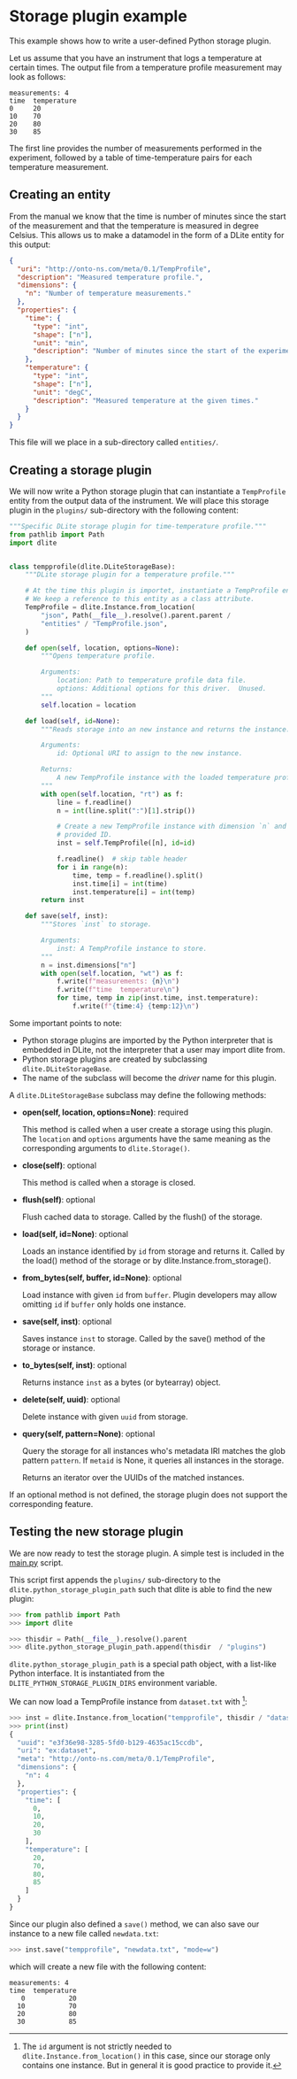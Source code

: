 Storage plugin example
======================
This example shows how to write a user-defined Python storage plugin.

Let us assume that you have an instrument that logs a temperature at certain times.
The output file from a temperature profile measurement may look as follows:

```
measurements: 4
time  temperature
0     20
10    70
20    80
30    85
```

The first line provides the number of measurements performed in the experiment, followed by a table of time-temperature pairs for each temperature measurement.


Creating an entity
------------------
From the manual we know that the time is number of minutes since the start of the measurement and that the temperature is measured in degree Celsius.
This allows us to make a datamodel in the form of a DLite entity for this output:

```json
{
  "uri": "http://onto-ns.com/meta/0.1/TempProfile",
  "description": "Measured temperature profile.",
  "dimensions": {
    "n": "Number of temperature measurements."
  },
  "properties": {
    "time": {
      "type": "int",
      "shape": ["n"],
      "unit": "min",
      "description": "Number of minutes since the start of the experiment."
    },
    "temperature": {
      "type": "int",
      "shape": ["n"],
      "unit": "degC",
      "description": "Measured temperature at the given times."
    }
  }
}
```

This file will we place in a sub-directory called `entities/`.


Creating a storage plugin
-------------------------
We will now write a Python storage plugin that can instantiate a `TempProfile` entity from the output data of the instrument.
We will place this storage plugin in the `plugins/` sub-directory with the following content:

```python
"""Specific DLite storage plugin for time-temperature profile."""
from pathlib import Path
import dlite


class tempprofile(dlite.DLiteStorageBase):
    """DLite storage plugin for a temperature profile."""

    # At the time this plugin is importet, instantiate a TempProfile entity.
    # We keep a reference to this entity as a class attribute.
    TempProfile = dlite.Instance.from_location(
        "json", Path(__file__).resolve().parent.parent /
        "entities" / "TempProfile.json",
    )

    def open(self, location, options=None):
        """Opens temperature profile.

        Arguments:
            location: Path to temperature profile data file.
            options: Additional options for this driver.  Unused.
        """
        self.location = location

    def load(self, id=None):
        """Reads storage into an new instance and returns the instance.

        Arguments:
            id: Optional URI to assign to the new instance.

        Returns:
            A new TempProfile instance with the loaded temperature profile.
        """
        with open(self.location, "rt") as f:
            line = f.readline()
            n = int(line.split(":")[1].strip())

            # Create a new TempProfile instance with dimension `n` and the
            # provided ID.
            inst = self.TempProfile([n], id=id)

            f.readline()  # skip table header
            for i in range(n):
                time, temp = f.readline().split()
                inst.time[i] = int(time)
                inst.temperature[i] = int(temp)
        return inst

    def save(self, inst):
        """Stores `inst` to storage.

        Arguments:
            inst: A TempProfile instance to store.
        """
        n = inst.dimensions["n"]
        with open(self.location, "wt") as f:
            f.write(f"measurements: {n}\n")
            f.write(f"time  temperature\n")
            for time, temp in zip(inst.time, inst.temperature):
                f.write(f"{time:4} {temp:12}\n")
```

Some important points to note:
* Python storage plugins are imported by the Python interpreter that is embedded in DLite, not the interpreter that a user may import dlite from.
* Python storage plugins are created by subclassing `dlite.DLiteStorageBase`.
* The name of the subclass will become the *driver*  name for this plugin.

A `dlite.DLiteStorageBase` subclass may define the following methods:

* **open(self, location, options=None)**: required

  This method is called when a user create a storage using this plugin.
  The `location` and `options` arguments have the same meaning as the corresponding arguments to `dlite.Storage()`.

* **close(self)**: optional

  This method is called when a storage is closed.

* **flush(self)**: optional

  Flush cached data to storage. Called by the flush() of the storage.

* **load(self, id=None)**: optional

  Loads an instance identified by `id` from storage and returns it.
  Called by the load() method of the storage or by dlite.Instance.from_storage().

* **from_bytes(self, buffer, id=None)**: optional

  Load instance with given `id` from `buffer`.
  Plugin developers may allow omitting `id` if `buffer` only holds one instance.

* **save(self, inst)**: optional

  Saves instance `inst` to storage.
  Called by the save() method of the storage or instance.

* **to_bytes(self, inst)**: optional

  Returns instance `inst` as a bytes (or bytearray) object.

* **delete(self, uuid)**: optional

  Delete instance with given `uuid` from storage.

* **query(self, pattern=None)**: optional

  Query the storage for all instances who's metadata IRI matches the glob pattern `pattern`.
  If `metaid` is None, it queries all instances in the storage.

  Returns an iterator over the UUIDs of the matched instances.

If an optional method is not defined, the storage plugin does not support the corresponding feature.


Testing the new storage plugin
------------------------------
We are now ready to test the storage plugin.
A simple test is included in the [main.py] script.

This script first appends the `plugins/` sub-directory to the `dlite.python_storage_plugin_path` such that dlite is able to find the new plugin:

```python
>>> from pathlib import Path
>>> import dlite

>>> thisdir = Path(__file__).resolve().parent
>>> dlite.python_storage_plugin_path.append(thisdir  / "plugins")

```

`dlite.python_storage_plugin_path` is a special path object, with a list-like Python interface.
It is instantiated from the `DLITE_PYTHON_STORAGE_PLUGIN_DIRS` environment variable.

We can now load a TempProfile instance from `dataset.txt` with [^footnote]:

```python
>>> inst = dlite.Instance.from_location("tempprofile", thisdir / "dataset.txt", options="mode=r", id="ex:dataset")
>>> print(inst)
{
  "uuid": "e3f36e98-3285-5fd0-b129-4635ac15ccdb",
  "uri": "ex:dataset",
  "meta": "http://onto-ns.com/meta/0.1/TempProfile",
  "dimensions": {
    "n": 4
  },
  "properties": {
    "time": [
      0,
      10,
      20,
      30
    ],
    "temperature": [
      20,
      70,
      80,
      85
    ]
  }
}

```

Since our plugin also defined a `save()` method, we can also save our instance to a new file called `newdata.txt`:

```python
>>> inst.save("tempprofile", "newdata.txt", "mode=w")

```

which will create a new file with the following content:

```
measurements: 4
time  temperature
   0           20
  10           70
  20           80
  30           85
```



[^footnote]: The `id` argument is not strictly needed to `dlite.Instance.from_location()` in this case, since our storage only contains one instance. But in general it is good practice to provide it.


[main.py]: https://github.com/SINTEF/dlite/tree/master/examples/storage_plugin/main.py
